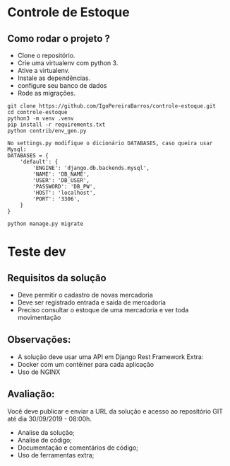 # Controle de Estoque

## Como rodar o projeto ?

* Clone o repositório.
* Crie uma virtualenv com python 3.
* Ative a virtualenv.
* Instale as dependências.
* configure seu banco de dados
* Rode as migrações.

```
git clone https://github.com/IgoPereiraBarros/controle-estoque.git
cd controle-estoque
python3 -m venv .venv
pip install -r requirements.txt
python contrib/env_gen.py

No settings.py modifique o dicionário DATABASES, caso queira usar Mysql:
DATABASES = {
    'default': {
        'ENGINE': 'django.db.backends.mysql',
        'NAME': 'DB_NAME',
        'USER': 'DB_USER',
        'PASSWORD': 'DB_PW',
        'HOST': 'localhost',
        'PORT': '3306',
    }
}

python manage.py migrate
```



# Teste dev

## Requisitos da solução
* Deve permitir o cadastro de novas mercadoria
* Deve ser registrado entrada e saída de mercadoria
* Preciso consultar o estoque de uma mercadoria e ver toda movimentação

## Observações: 
* A solução deve usar uma API em Django Rest Framework
Extra:
* Docker com um contêiner para cada aplicação
* Uso de NGINX 

## Avaliação:
Você deve publicar e enviar a URL da solução e acesso ao repositório GIT até dia 30/09/2019 - 08:00h.
* Analise da solução;
* Analise de código;
* Documentação e comentários de código; 
* Uso de ferramentas extra;
